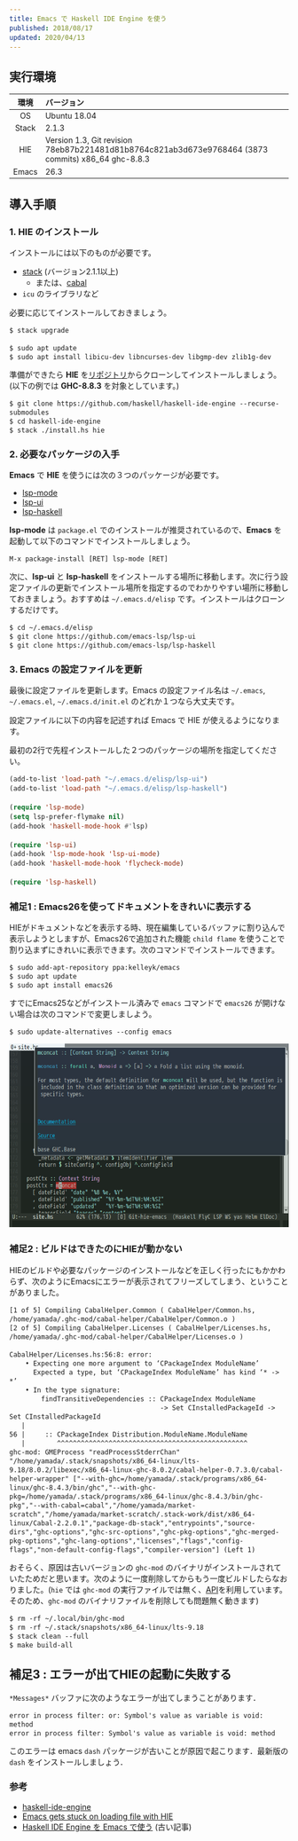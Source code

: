 ```yaml
---
title: Emacs で Haskell IDE Engine を使う
published: 2018/08/17
updated: 2020/04/13
---
```


## 実行環境

| 環境  | バージョン   |
|:-----:|:-------------|
| OS    | Ubuntu 18.04 |
| Stack |        2.1.3 |
| HIE   | Version 1.3, Git revision 78eb87b221481d81b8764c821ab3d673e9768464 (3873 commits) x86_64 ghc-8.8.3 |
| Emacs |         26.3 |

## 導入手順

### 1. HIE のインストール

インストールには以下のものが必要です。

- [stack](https://docs.haskellstack.org/en/stable/README/) (バージョン2.1.1以上)
  - または、[cabal](https://www.haskell.org/cabal/users-guide/)
- `icu` のライブラリなど

必要に応じてインストールしておきましょう。

```shell
$ stack upgrade

$ sudo apt update
$ sudo apt install libicu-dev libncurses-dev libgmp-dev zlib1g-dev
```

準備ができたら **HIE** を[リポジトリ][hie-github]からクローンしてインストールしましょう。(以下の例では **GHC-8.8.3** を対象としています。)

```shell
$ git clone https://github.com/haskell/haskell-ide-engine --recurse-submodules
$ cd haskell-ide-engine
$ stack ./install.hs hie
```

[hie-github]: https://github.com/haskell/haskell-ide-engine

### 2. 必要なパッケージの入手

**Emacs** で **HIE** を使うには次の３つのパッケージが必要です。

- [lsp-mode](https://github.com/emacs-lsp/lsp-mode)
- [lsp-ui](https://github.com/emacs-lsp/lsp-ui)
- [lsp-haskell](https://github.com/emacs-lsp/lsp-haskell)

**lsp-mode** は `package.el` でのインストールが推奨されているので、**Emacs** を起動して以下のコマンドでインストールしましょう。

```
M-x package-install [RET] lsp-mode [RET]
```

次に、**lsp-ui** と **lsp-haskell** をインストールする場所に移動します。次に行う設定ファイルの更新でインストール場所を指定するのでわかりやすい場所に移動しておきましょう。おすすめは `~/.emacs.d/elisp` です。インストールはクローンするだけです。

```shell
$ cd ~/.emacs.d/elisp
$ git clone https://github.com/emacs-lsp/lsp-ui
$ git clone https://github.com/emacs-lsp/lsp-haskell
```

### 3. Emacs の設定ファイルを更新

最後に設定ファイルを更新します。Emacs の設定ファイル名は `~/.emacs`, `~/.emacs.el`, `~/.emacs.d/init.el` のどれか１つなら大丈夫です。

設定ファイルに以下の内容を記述すれば Emacs で HIE が使えるようになります。

最初の2行で先程インストールした２つのパッケージの場所を指定してください。

```lisp
(add-to-list 'load-path "~/.emacs.d/elisp/lsp-ui")
(add-to-list 'load-path "~/.emacs.d/elisp/lsp-haskell")

(require 'lsp-mode)
(setq lsp-prefer-flymake nil)
(add-hook 'haskell-mode-hook #'lsp)

(require 'lsp-ui)
(add-hook 'lsp-mode-hook 'lsp-ui-mode)
(add-hook 'haskell-mode-hook 'flycheck-mode)

(require 'lsp-haskell)
```

### 補足1 : Emacs26を使ってドキュメントをきれいに表示する

HIEがドキュメントなどを表示する時、現在編集しているバッファに割り込んで表示しようとしますが、Emacs26で追加された機能 `child flame` を使うことで割り込まずにきれいに表示できます。次のコマンドでインストールできます。

```shell
$ sudo add-apt-repository ppa:kelleyk/emacs
$ sudo apt update
$ sudo apt install emacs26
```

すでにEmacs25などがインストール済みで `emacs` コマンドで `emacs26` が開けない場合は次のコマンドで変更しましよう。

```shell
$ sudo update-alternatives --config emacs
```

![きれいに表示されたHIEの画像](/images/hie/emacs.png)

### 補足2 : ビルドはできたのにHIEが動かない

HIEのビルドや必要なパッケージのインストールなどを正しく行ったにもかかわらず、次のようにEmacsにエラーが表示されてフリーズしてしまう、ということがありました。

```shell
[1 of 5] Compiling CabalHelper.Common ( CabalHelper/Common.hs, /home/yamada/.ghc-mod/cabal-helper/CabalHelper/Common.o )
[2 of 5] Compiling CabalHelper.Licenses ( CabalHelper/Licenses.hs, /home/yamada/.ghc-mod/cabal-helper/CabalHelper/Licenses.o )

CabalHelper/Licenses.hs:56:8: error:
    • Expecting one more argument to ‘CPackageIndex ModuleName’
      Expected a type, but ‘CPackageIndex ModuleName’ has kind ‘* -> *’
    • In the type signature:
        findTransitiveDependencies :: CPackageIndex ModuleName
                                      -> Set CInstalledPackageId -> Set CInstalledPackageId
   |
56 |     :: CPackageIndex Distribution.ModuleName.ModuleName
   |        ^^^^^^^^^^^^^^^^^^^^^^^^^^^^^^^^^^^^^^^^^^^^^^^^
ghc-mod: GMEProcess "readProcessStderrChan" "/home/yamada/.stack/snapshots/x86_64-linux/lts-9.18/8.0.2/libexec/x86_64-linux-ghc-8.0.2/cabal-helper-0.7.3.0/cabal-helper-wrapper" ["--with-ghc=/home/yamada/.stack/programs/x86_64-linux/ghc-8.4.3/bin/ghc","--with-ghc-pkg=/home/yamada/.stack/programs/x86_64-linux/ghc-8.4.3/bin/ghc-pkg","--with-cabal=cabal","/home/yamada/market-scratch","/home/yamada/market-scratch/.stack-work/dist/x86_64-linux/Cabal-2.2.0.1","package-db-stack","entrypoints","source-dirs","ghc-options","ghc-src-options","ghc-pkg-options","ghc-merged-pkg-options","ghc-lang-options","licenses","flags","config-flags","non-default-config-flags","compiler-version"] (Left 1)
```

おそらく、原因は古いバージョンの `ghc-mod` のバイナリがインストールされていたためだと思います。次のように一度削除してからもう一度ビルドしたらなおりました。(`hie` では `ghc-mod` の実行ファイルでは無く、[API](https://www.stackage.org/package/ghc-mod)を利用しています。そのため、`ghc-mod` のバイナリファイルを削除しても問題無く動きます)

```shell
$ rm -rf ~/.local/bin/ghc-mod
$ rm -rf ~/.stack/snapshots/x86_64-linux/lts-9.18
$ stack clean --full
$ make build-all
```

## 補足3 : エラーが出てHIEの起動に失敗する

`*Messages*` バッファに次のようなエラーが出てしまうことがあります．

```shell
error in process filter: or: Symbol's value as variable is void: method
error in process filter: Symbol's value as variable is void: method
```

このエラーは emacs `dash` パッケージが古いことが原因で起こります．最新版の `dash` をインストールしましょう．

### 参考

- [haskell-ide-engine](https://github.com/haskell/haskell-ide-engine)
- [Emacs gets stuck on loading file with HIE](https://github.com/haskell/haskell-ide-engine/issues/750)
- [Haskell IDE Engine を Emacs で使う](https://haskell.e-bigmoon.com/posts/2018/03-26-hie-emacs.html) (古い記事)
